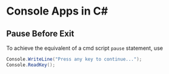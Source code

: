 # Console Apps in C#

## Pause Before Exit

To achieve the equivalent of a cmd script `pause` statement, use

```C#
Console.WriteLine("Press any key to continue...");
Console.ReadKey();
```